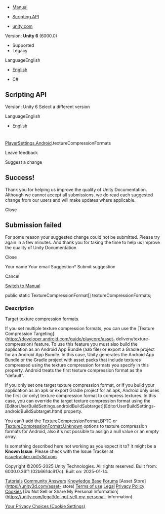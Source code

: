 [ ]()

  * [Manual](../Manual/index.html)
  * [Scripting API](../ScriptReference/index.html)

  * [unity.com](https://unity.com/)

Version: **Unity 6** (6000.0)

  * Supported
  * Legacy

LanguageEnglish

  * [English]()

  * C#

[ ](https://docs.unity3d.com)

## Scripting API

Version: Unity 6 Select a different version

LanguageEnglish

  * [English]()

#
[PlayerSettings.Android](PlayerSettings.Android.html).textureCompressionFormats

Leave feedback

Suggest a change

## Success!

Thank you for helping us improve the quality of Unity Documentation. Although
we cannot accept all submissions, we do read each suggested change from our
users and will make updates where applicable.

Close

## Submission failed

For some reason your suggested change could not be submitted. Please <a>try
again</a> in a few minutes. And thank you for taking the time to help us
improve the quality of Unity Documentation.

Close

Your name Your email Suggestion* Submit suggestion

Cancel

[Switch to Manual](../Manual/class-PlayerSettings.html "Go to PlayerSettings
Component in the Manual")

public static TextureCompressionFormat[] textureCompressionFormats;

### Description

Target texture compression formats.

If you set multiple texture compression formats, you can use the [Texture
Compression Targeting](https://developer.android.com/guide/playcore/asset-
delivery/texture-compression) feature. To use this feature you must also build
the application as an Android App Bundle (aab file) or export a Gradle project
for an Android App Bundle. In this case, Unity generates the Android App
Bundle or the Gradle project with asset packs that include textures compressed
using the texture compression formats you specify in this property. Android
treats the first texture compression format as the "default".  
  
If you only set one target texture compression format, or if you build your
application as an apk or export Gradle project for an apk, Android only uses
the first (or only) texture compression format to compress textures. In this
case, you can override the target texture compression format using the
[EditorUserBuildSettings.androidBuildSubtarget](EditorUserBuildSettings-
androidBuildSubtarget.html) property.  
  
You can't add the
[TextureCompressionFormat.BPTC](TextureCompressionFormat.BPTC.html) or
[TextureCompressionFormat.Unknown](TextureCompressionFormat.Unknown.html)
options to texture compression formats for Android, also it's not possible to
assign a null value or an empty array.

Is something described here not working as you expect it to? It might be a
**Known Issue**. Please check with the Issue Tracker at
[issuetracker.unity3d.com](https://issuetracker.unity3d.com).

Copyright ©2005-2025 Unity Technologies. All rights reserved. Built from:
6000.0.36f1 (02b661dc617c). Built on: 2025-01-14.

[Tutorials](https://unity3d.com/learn) [Community
Answers](https://answers.unity3d.com) [Knowledge
Base](https://support.unity3d.com/hc/en-us)
[Forums](https://forum.unity3d.com) [Asset Store](https://unity3d.com/asset-
store) [Terms of use](https://docs.unity3d.com/Manual/TermsOfUse.html)
[Legal](https://unity.com/legal) [Privacy
Policy](https://unity.com/legal/privacy-policy)
[Cookies](https://unity.com/legal/cookie-policy) [Do Not Sell or Share My
Personal Information](https://unity.com/legal/do-not-sell-my-personal-
information)

[Your Privacy Choices (Cookie Settings)](javascript:void\(0\);)

